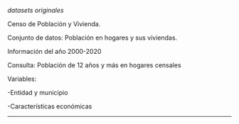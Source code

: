 _datasets originales_

Censo de Población y Vivienda. 

Conjunto de datos: Población en hogares y sus viviendas. 

Información del año 2000-2020

Consulta: Población de 12 años y más en hogares censales

  Variables:
  
  -Entidad y municipio
  
  -Características económicas	

  -----------------------------------------------------------------------------
